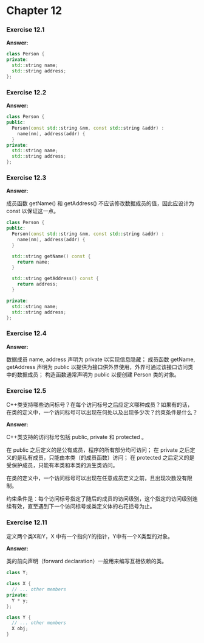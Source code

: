 # Chapter 12

### Exercise 12.1

**Answer:**

```cpp
class Person {
private:
  std::string name;
  std::string address;
};
```

### Exercise 12.2

**Answer:**

```cpp
class Person {
public:
  Person(const std::string &nm, const std::string &addr) :
    name(nm), address(addr) {
  }
private:
  std::string name;
  std::string address;
};
```

### Exercise 12.3

**Answer:**

成员函数 getName() 和 getAddress() 不应该修改数据成员的值，因此应设计为 const 以保证这一点。

```cpp
class Person {
public:
  Person(const std::string &nm, const std::string &addr) :
    name(nm), address(addr) {
  }

  std::string getName() const {
    return name;
  }

  std::string getAddress() const {
    return address;
  }

private:
  std::string name;
  std::string address;
};
```

### Exercise 12.4

**Answer:**

数据成员 name, address 声明为 private 以实现信息隐藏；
成员函数 getName, getAddress 声明为 public 以提供为接口供外界使用，外界可通过该接口访问类中的数据成员；
构造函数通常声明为 public 以便创建 Person 类的对象。

### Exercise 12.5

C++类支持哪些访问标号？在每个访问标号之后应定义哪种成员？如果有的话，在类的定义中，一个访问标号可以出现在何处以及出现多少次？约束条件是什么？

**Answer:**

C++类支持的访问标号包括 public, private 和 protected 。

在 public 之后定义的是公有成员，程序的所有部分均可访问；
在 private 之后定义的是私有成员，只能由本类（的成员函数）访问；
在 protected 之后定义的是受保护成员，只能有本类和本类的派生类访问。

在类的定义中，一个访问标号可以出现在任意成员定义之前，且出现次数没有限制。

约束条件是：每个访问标号指定了随后的成员的访问级别，这个指定的访问级别连续有效，直至遇到下一个访问标号或类定义体的右花括号为止。


### Exercise 12.11

定义两个类X和Y，X 中有一个指向Y的指针，Y中有一个X类型的对象。

**Answer:**

类的前向声明（forward declaration）一般用来编写互相依赖的类。

```cpp
class Y;

class X {
  // ... other members
private:
  Y * y;
};

class Y {
  // ... other members
  X obj;
}
```
